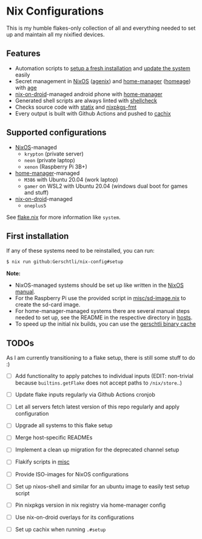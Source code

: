 # Nix Configurations

This is my humble flakes-only collection of all and everything needed to set up and maintain all my nixified devices.

## Features

* Automation scripts to [setup a fresh installation](files/apps/setup.sh) and
  [update the system](home/misc/util-bins/system-update.sh) easily
* Secret management in [NixOS][nixos] ([agenix][agenix]) and [home-manager][home-manager] ([homeage][homeage]) with
  [age][age]
* [nix-on-droid][nix-on-droid]-managed android phone with [home-manager][home-manager]
* Generated shell scripts are always linted with [shellcheck][shellcheck]
* Checks source code with [statix][statix] and [nixpkgs-fmt][nixpkgs-fmt]
* Every output is built with Github Actions and pushed to [cachix][cachix]

## Supported configurations

* [NixOS][nixos]-managed
  * `krypton` (private server)
  * `neon` (private laptop)
  * `xenon` (Raspberry Pi 3B+)
* [home-manager][home-manager]-managed
  * `M386` with Ubuntu 20.04 (work laptop)
  * `gamer` on WSL2 with Ubuntu 20.04 (windows dual boot for games and stuff)
* [nix-on-droid][nix-on-droid]-managed
  * `oneplus5`

See [flake.nix](flake.nix) for more information like `system`.

## First installation

If any of these systems need to be reinstalled, you can run:

```sh
$ nix run github:Gerschtli/nix-config#setup
```

**Note:**
* NixOS-managed systems should be set up like written in the [NixOS manual][nixos-manual].
* For the Raspberry Pi use the provided script in [misc/sd-image.nix](misc/sd-image.nix) to create the sd-card image.
* For home-manager-managed systems there are several manual steps needed to set up, see the README in the respective
  directory in [hosts](hosts).
* To speed up the initial nix builds, you can use the [gerschtli binary cache](cachix-gerschtli)

## TODOs

As I am currently transitioning to a flake setup, there is still some stuff to do :)

* [ ] Add functionality to apply patches to individual inputs (EDIT: non-trivial because `builtins.getFlake` does not
  accept paths to `/nix/store`..)
* [ ] Update flake inputs regularly via Github Actions cronjob
* [ ] Let all servers fetch latest version of this repo regularly and apply configuration
* [ ] Upgrade all systems to this flake setup
* [ ] Merge host-specific READMEs
* [ ] Implement a clean up migration for the deprecated channel setup
* [ ] Flakify scripts in [misc](misc)
* [ ] Provide ISO-images for NixOS configurations
* [ ] Set up nixos-shell and similar for an ubuntu image to easily test setup script
* [ ] Pin nixpkgs version in nix registry via home-manager config
* [ ] Use nix-on-droid overlays for its configurations
* [ ] Set up cachix when running `.#setup`


[age]: https://age-encryption.org/
[agenix]: https://github.com/ryantm/agenix
[cachix]: https://www.cachix.org/
[cachix-gerschtli]: https://app.cachix.org/cache/gerschtli
[home-manager]: https://github.com/nix-community/home-manager
[homeage]: https://github.com/jordanisaacs/homeage
[nix-on-droid]: https://github.com/t184256/nix-on-droid
[nixos-manual]: https://nixos.org/manual/nixos/stable/index.html#sec-installation
[nixos]: https://nixos.org/
[nixpkgs-fmt]: https://github.com/nix-community/nixpkgs-fmt
[shellcheck]: https://github.com/koalaman/shellcheck
[statix]: https://github.com/nerdypepper/statix

<!-- vim: set sw=2: -->
